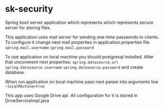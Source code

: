 # sk-security

Spring boot server application which represents which represents secure server for storing files.

This application uses mail server for sending one-time passwords to clients.
To configure it change next mail properties in application.properties file
`spring.mail.username`
`spring.mail.password`

To use application on local machine you should postgresql installed. After that uncomment next properties:
`spring.datasource.url`
`spring.datasource.username`
`spring.datasource.password`
and create database.

When run application on local machine pass next param into arguments line `—localMachine=true`

This app uses Google Drive api. All configuration for it is stored in DriveServiceImpl.java
